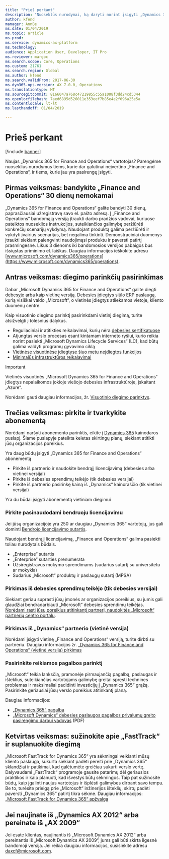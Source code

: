 ```yaml
---
title: "Prieš perkant"
description: "Nuoseklūs nurodymai, ką daryti norint įsigyti „Dynamics 365 for Finance and Operations“."
author: kfend
manager: AnnBe
ms.date: 01/04/2019
ms.topic: article
ms.prod: 
ms.service: dynamics-ax-platform
ms.technology: 
audience: Application User, Developer, IT Pro
ms.reviewer: margoc
ms.search.scope: Core, Operations
ms.custom: 21761
ms.search.region: Global
ms.author: kfend
ms.search.validFrom: 2017-06-30
ms.dyn365.ops.version: AX 7.0.0, Operations
ms.translationtype: HT
ms.sourcegitcommit: 8166047a768c47219855c55a1008f3dd24cd5344
ms.openlocfilehash: 7aed6895d526011e353eef7b85e4e2f096a25e5a
ms.contentlocale: lt-lt
ms.lasthandoff: 01/04/2019

---
```


# <a name="before-you-buy"></a>Prieš perkant

[!include [banner](../includes/banner.md)]

Naujas „Dynamics 365 for Finance and Operations“ vartotojas? Parengėme nuoseklius nurodymus tiems, kurie dar galutinai neįvertino „Finance and Operations“, ir tiems, kurie jau yra pasirengę įsigyti.

## <a name="step-one-try-out-finance-and-operations-free-for-30-days"></a>Pirmas veiksmas: bandykite „Finance and Operations“ 30 dienų nemokamai

„Dynamics 365 for Finance and Operations“ galite bandyti 30 dienų, paprasčiausiai užregistravę savo el. pašto adresą. Į „Finance and Operations“ bandomąją versiją įtraukti darbo pradžios vadovai, kuriuose pateiktos nuoseklios instrukcijos, suteikiančios galimybę peržiūrėti konkrečių scenarijų vykdymą. Naudojant produktą galima peržiūrėti ir vykdyti įvairius scenarijus, bet negalima tinkinti. Demonstraciniai duomenys įtraukti siekiant palengvinti naudojimąsi produktu ir paversti patirtį prasmingesne. Likus 3 dienoms iki bandomosios versijos pabaigos bus išsiųstas priminimo el. laiškas. Daugiau informacijos ieškokite adresu [www.microsoft.com/dynamics365/operations](https://www.microsoft.com/dynamics365/operations).

## <a name="step-two-choose-a-deployment-option"></a>Antras veiksmas: diegimo parinkčių pasirinkimas

Dabar „Microsoft Dynamics 365 for Finance and Operations“ galite diegti debesyje arba kaip vietinę versiją. Debesies įdiegtys siūlo ERP paslaugą, kurią visiškai valdo „Microsoft“, o vietinės įdiegtys atliekamos vietoje, kliento duomenų centre.

Kaip visuotinio diegimo parinktį pasirinkdami vietinį diegimą, turite atsižvelgti į tolesnius dalykus.

- Reguliaciniai ir atitikties reikalavimai, kurių nėra [debesies sertifikatuose](https://explore.dynamics.com/operations/microsoft-dynamics-365-for-operations-certification-priorities)
- Atjungtas verslo procesas esant kintamam interneto ryšiui, kurio reikia norint pasiekti „Microsoft Dynamics Lifecycle Services“ (LC), kad būtų galima valdyti programų gyvavimo ciklą
- [Vietinėse visuotinėse įdiegtyse šiuo metu neįdiegtos funkcijos](features-not-implemented-on-prem.md)
- [Minimalūs infrastruktūros reikalavimai](system-requirements-on-prem.md#minimum-infrastructure-requirements)

> [!IMPORTANT]
> Vietinės visuotinės „Microsoft Dynamics 365 for Finance and Operations“ įdiegtys nepalaikomos jokioje viešojo debesies infrastruktūroje, įskaitant „Azure“.

Norėdami gauti daugiau informacijos, žr. [Visuotinio diegimo parinktys](../../dev-itpro/deployment/choose-deployment-type.md).

## <a name="step-three-buy-and-manage-a-subscription"></a>Trečias veiksmas: pirkite ir tvarkykite abonementą

Norėdami naršyti abonemento parinktis, eikite į [Dynamics 365](https://www.microsoft.com/dynamics365/pricing) kainodaros puslapį. Šiame puslapyje pateikta keletas skirtingų planų, siekiant atitikti jūsų organizacijos poreikius.

Yra daug būdų įsigyti „Dynamics 365 for Finance and Operations“ abonementą

- Pirkite iš partnerio ir naudokite bendrąjį licencijavimą (debesies arba vietinei versijai)
- Pirkite iš debesies sprendimų teikėjo (tik debesies versijai)
- Pirkite iš partnerio pasirinkę kainą iš „Dynamics“ kainoraščio (tik vietinei versijai)

Yra du būdai įsigyti abonementą vietiniam diegimui

### <a name="buy-through-volume-licensing"></a>Pirkite pasinaudodami bendruoju licencijavimu

Jei jūsų organizacijoje yra 250 ar daugiau „Dynamics 365“ vartotojų, jus gali dominti [Bendrojo licencijavimo sutartis](https://www.microsoft.com/en-us/Licensing/product-licensing/dynamics365).

Naudojant bendrąjį licencijavimą, „Finance and Operations“ galima pasiekti toliau nurodytais būdais.

- „Enterprise“ sutartis
- „Enterprise“ sutarties prenumerata
- Užsiregistravus mokymo sprendimams (sudarius sutartį su universitetu ar mokykla)
- Sudarius „Microsoft“ produktų ir paslaugų sutartį (MPSA)

### <a name="buy-through-a-cloud-solution-provider-cloud-only"></a>Pirkimas iš debesies sprendimų teikėjo (tik debesies versijai)

Siekiant geriau suprasti jūsų įmonės ar organizacijos poreikius, su jumis gali glaudžiai bendradarbiauti „Microsoft“ debesies sprendimų teikėjas. [Norėdami rasti jūsų poreikius atitinkantį partnerį, naudokitės „Microsoft“ partnerių centro portalu](https://partnercenter.microsoft.com/partner/home).

### <a name="buy-through-a-dynamics-partner-on-premises"></a>Pirkimas iš „Dynamics“ partnerio (vietinė versija)

Norėdami įsigyti vietinę „Finance and Operations“ versiją, turite dirbti su partneriu. Daugiau informacijos žr. [„Dynamics 365 for Finance and Operations“ (vietinė versija) pirkimas](purchase-on-premises.md)

### <a name="choose-your-support-option"></a>Pasirinkite reikiamos pagalbos parinktį

„Microsoft“ teikia lanksčią, pramonėje pirmaujančią pagalbą, paslaugas ir išteklius, suteikiančias vartotojams galimybę greitai spręsti technines problemas ir maksimaliai padidinti investicijų į „Dynamics 365“ grąžą. Pasirinkite geriausiai jūsų verslo poreikius atitinkantį planą.

Daugiau informacijos:

- [„Dynamics 365“ pagalba](https://www.microsoft.com/dynamics365/support)
- [„Microsoft Dynamics“ debesies paslaugos pagalbos privalumų greito pasirengimo darbui vadovas](http://go.microsoft.com/fwlink/?LinkId=530335) (PDF)

## <a name="step-four-learn-about-fasttrack-and-plan-your-deployment"></a>Ketvirtas veiksmas: sužinokite apie „FastTrack“ ir suplanuokite diegimą

„Microsoft FastTrack for Dynamics 365“ yra sėkmingai veikianti mūsų kliento paslauga, sukurta siekiant padėti pereiti prie „Dynamics 365“ sklandžiai ir patikimai, kad galėtumėte greičiau sukurti verslo vertę. Dalyvaudami „FastTrack“ programoje gausite patarimų dėl geriausios praktikos ir kaip planuoti, kad išvestys būtų sėkmingos. Taip pat sužinosite būdų, kaip įgalinti naujus vartotojus ir išplėsti galimybes dirbant savo tempu. Be to, turėsite prieigą prie „Microsoft“ inžinerijos išteklių, skirtų padėti paversti „Dynamics 365“ patirtį tikra sėkme. Daugiau informacijos: [„Microsoft FastTrack for Dynamics 365“ apžvalga](fasttrack-dynamics-365-overview.md)

## <a name="if-you-are-upgrading-from-dynamics-ax-2012-or-migrating-from-ax-2009"></a>Jei naujinate iš „Dynamics AX 2012“ arba pereinate iš „AX 2009“

Jei esate klientas, naujinantis iš „Microsoft Dynamics AX 2012“ arba pereinantis iš „Microsoft Dynamics AX 2009“, jums gali būti skirta ilgesnė bandomoji versija. Jei reikia daugiau informacijos, susisiekite adresu <daxcf@microsoft.com>.

